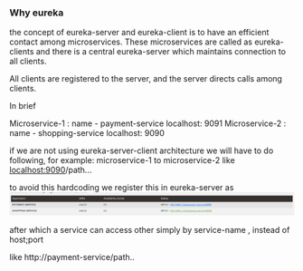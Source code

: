 ### Why eureka

the concept of eureka-server and eureka-client is to have an efficient contact among microservices.
These microservices are called as eureka-clients and there is a central eureka-server which maintains connection to all clients. 

All clients are registered to the server, and the server directs calls among clients.

In brief

Microservice-1 : name - payment-service  localhost: 9091
Microservice-2 : name - shopping-service localhost: 9090

if we are not using eureka-server-client architecture we will have to do following, for example: microservice-1 to microservice-2 like <localhost:9090>/path...

to avoid this hardcoding we register this in eureka-server as 
 ![eureka-server.png](eureka-server.png)
 
 after which a service can access other simply by service-name , instead of host;port
 
like http://payment-service/path..
